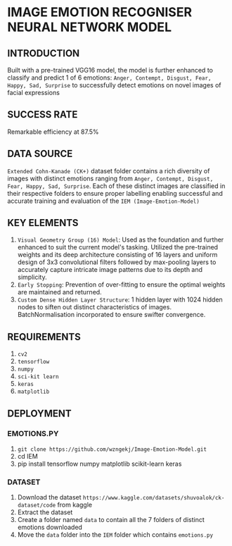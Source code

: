 # IMAGE EMOTION RECOGNISER NEURAL NETWORK MODEL
## INTRODUCTION
Built with a pre-trained VGG16 model, the model is further enhanced to classify and predict 1 of 6 emotions: `Anger, Contempt, Disgust, Fear, Happy, Sad, Surprise` to successfully detect emotions on novel images of facial expressions
## SUCCESS RATE
Remarkable efficiency at 87.5%
## DATA SOURCE
`Extended Cohn-Kanade (CK+)` dataset folder contains a rich diversity of images with distinct emotions ranging from `Anger, Contempt, Disgust, Fear, Happy, Sad, Surprise`. Each of these distinct images are classified in their respective folders to ensure proper labelling enabling successful and accurate training and evaluation of the `IEM (Image-Emotion-Model)`
## KEY ELEMENTS
1. `Visual Geometry Group (16) Model`: Used as the foundation and further enhanced to suit the current model's tasking. Utilized the pre-trained weights and its deep architecture consisting of 16 layers and uniform design of 3x3 convolutional filters followed by max-pooling layers to accurately capture intricate image patterns due to its depth and simplicity.
2. `Early Stopping`: Prevention of over-fitting to ensure the optimal weights are maintained and returned.
3. `Custom Dense Hidden Layer Structure`: 1 hidden layer with 1024 hidden nodes to siften out distinct characteristics of images. BatchNormalisation incorporated to ensure swifter convergence.
## REQUIREMENTS
1. `cv2`
2. `tensorflow`
3. `numpy`
4. `sci-kit learn`
5. `keras`
6. `matplotlib`
## DEPLOYMENT
### EMOTIONS.PY
1. ``` git clone https://github.com/wzngekj/Image-Emotion-Model.git ```
2. cd IEM
3. pip install tensorflow numpy matplotlib scikit-learn keras
### DATASET
1. Download the dataset ```https://www.kaggle.com/datasets/shuvoalok/ck-dataset/code``` from kaggle
2. Extract the dataset
3. Create a folder named ```data``` to contain all the 7 folders of distinct emotions downloaded
4. Move the `data` folder into the `IEM` folder which contains `emotions.py`

